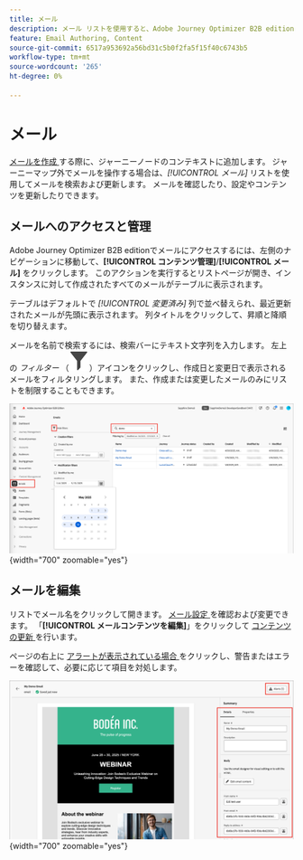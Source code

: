 ```yaml
---
title: メール
description: メール リストを使用すると、Adobe Journey Optimizer B2B editionでメールコンテンツを管理できます。 ジャーニー全体でメールを簡単に評価および更新できます。
feature: Email Authoring, Content
source-git-commit: 6517a953692a56bd31c5b0f2fa5f15f40c6743b5
workflow-type: tm+mt
source-wordcount: '265'
ht-degree: 0%

---
```


# メール

[ メールを作成 ](./add-email.md) する際に、ジャーニーノードのコンテキストに追加します。 ジャーニーマップ外でメールを操作する場合は、_[!UICONTROL メール]_ リストを使用してメールを検索および更新します。 メールを確認したり、設定やコンテンツを更新したりできます。

## メールへのアクセスと管理

Adobe Journey Optimizer B2B editionでメールにアクセスするには、左側のナビゲーションに移動して、**[!UICONTROL コンテンツ管理]**/**[!UICONTROL メール]** をクリックします。 このアクションを実行するとリストページが開き、インスタンスに対して作成されたすべてのメールがテーブルに表示されます。

テーブルはデフォルトで _[!UICONTROL 変更済み]_ 列で並べ替えられ、最近更新されたメールが先頭に表示されます。 列タイトルをクリックして、昇順と降順を切り替えます。

メールを名前で検索するには、検索バーにテキスト文字列を入力します。 左上の _フィルター_ （![ フィルターアイコン ](../assets/do-not-localize/icon-filter.svg)）アイコンをクリックし、作成日と変更日で表示されるメールをフィルタリングします。 また、作成または変更したメールのみにリストを制限することもできます。

![ メールテンプレートライブラリにアクセスし、名前と日付でフィルタリングする ](./assets/emails-list-filtered.png){width="700" zoomable="yes"}

## メールを編集

リストでメール名をクリックして開きます。 [ メール設定 ](./add-email.md#define-the-email-settings) を確認および変更できます。 「**[!UICONTROL メールコンテンツを編集]**」をクリックして [ コンテンツの更新 ](./email-authoring.md) を行います。

ページの右上に [ アラートが表示されている場合 ](./add-email.md#check-alerts) をクリックし、警告またはエラーを確認して、必要に応じて項目を対処します。

![ 更新するには、E メールを開きます ](./assets/email-open-update.png){width="700" zoomable="yes"}
